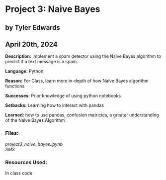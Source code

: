 # Project 3: Naive Bayes
## by Tyler Edwards
## April 20th, 2024

**Description:** Implement a spam detector using the Naïve Bayes algorithm to predict if a text message is a spam. 

**Language:** Python

**Reason:** For Class, learn more in-depth of how Naive Bayes algorithm functions

**Successes:** Prior knowledge of using python notebooks 

**Setbacks:** Learning how to interact with pandas

**Learned:** how to use pandas, confusion matricies, a greater understanding of the Naive Bayes Algorithm

### Files:
*project3_naive_bayes.ipynb*  
*SMS*  

### Resources Used:
In class code